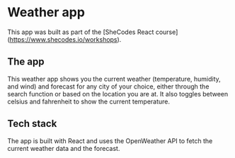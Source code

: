 # Weather app
This app was built as part of the [SheCodes React course] (https://www.shecodes.io/workshops).

## The app
This weather app shows you the current weather (temperature, humidity, and wind) and forecast for any city of your choice, either through the search function or based on the location you are at. It also toggles between celsius and fahrenheit to show the current temperature. 

## Tech stack
The app is built with React and uses the OpenWeather API to fetch the current weather data and the forecast.
